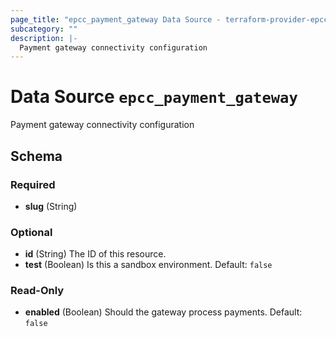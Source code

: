 ```yaml
---
page_title: "epcc_payment_gateway Data Source - terraform-provider-epcc"
subcategory: ""
description: |-
  Payment gateway connectivity configuration
---
```


# Data Source `epcc_payment_gateway`

Payment gateway connectivity configuration



<!-- schema generated by tfplugindocs -->
## Schema

### Required

- **slug** (String)

### Optional

- **id** (String) The ID of this resource.
- **test** (Boolean) Is this a sandbox environment. Default: `false`

### Read-Only

- **enabled** (Boolean) Should the gateway process payments. Default: `false`

